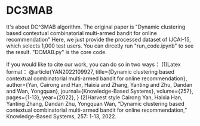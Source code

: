 # DC3MAB
It's about DC^3MAB algorithm. The original paper is "Dynamic clustering based contextual combinatorial multi-armed bandit for online recommendation"
Here, we just provide the processed dataset of IJCAI-15, which selects 1,000 test users. You can dircetly run "run_code.ipynb" to see the result. "DCMAB.py" is the core code.

If you would like to cite our work, you can do so in two ways：
(1)Latex format：
@article{YAN2022109927,
  title={Dynamic clustering based contextual combinatorial multi-armed bandit for online recommendation},
  author={Yan, Cairong and Han, Haixia and Zhang, Yanting and Zhu, Dandan and Wan, Yongquan},
  journal={Knowledge-Based Systems},
  volume={257},
  pages={1-13},
  year={2022},
}
(2)Harvest style
Cairong Yan, Haixia Han, Yanting Zhang, Dandan Zhu, Yongquan Wan, “Dynamic clustering based contextual combinatorial multi-armed bandit for online recommendation,” Knowledge-Based Systems, 257: 1-13, 2022.

